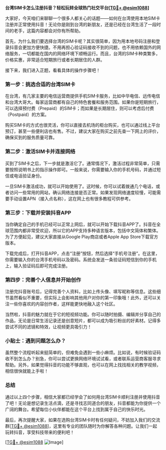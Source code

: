 **台湾SIM卡怎么注册抖音？轻松玩转全球热门社交平台[[TG💪+ @esim1088](https://t.me/s/esim1088)]**

大家好，今天咱们来聊聊一个很多人都关心的话题——如何在台湾使用本地SIM卡注册并正常使用抖音！无论你是刚到台湾的新朋友，还是已经在台湾生活了一段时间的老手，这篇内容都会对你有所帮助。

首先，为什么我们要选择台湾的SIM卡呢？其实很简单，因为用本地号码注册和登录抖音会更加方便快捷。不用再担心验证码接收不到的问题，也不用依赖国外的网络服务，一切都能在国内的网络环境下顺畅运行。而且，台湾的SIM卡种类繁多，价格实惠，非常适合短期旅行或者长期居住的人群。

接下来，我们进入正题，看看具体的操作步骤吧！

### 第一步：挑选合适的台湾SIM卡

在台湾，有几家主要的电信运营商提供手机SIM卡服务，比如中华电信、远传电信和台湾大哥大。每家运营商都有自己的特色套餐和服务范围。如果你是短期旅行，可以选择预付费（Prepaid）的SIM卡；而如果是长期居住，则可以考虑后付费（Postpaid）的方案。

购买SIM卡的方式也很灵活，你可以直接去机场的柜台购买，也可以通过线上平台预订，甚至一些便利店也有售。不过，建议大家在购买之前先查一下网上的评价，确保买到的服务质量可靠。

### 第二步：激活SIM卡并连接网络

买到了SIM卡之后，下一步就是激活它了。通常情况下，激活过程非常简单，只需要按照说明书上的指示操作即可。一般来说，你需要输入你的手机号码，并通过短信或电话验证身份。

一旦SIM卡激活成功，就可以开始使用了。这时候，你可以试着拨通几个电话，或者访问一些常用的网站，确认网络连接是否正常。如果发现网络速度较慢，可能需要手动设置APN（接入点名称），这在网上也有很多教程可供参考。

### 第三步：下载并安装抖音APP

当你确定自己的手机已经可以正常上网后，就可以开始下载抖音APP了。抖音在全球范围内都非常受欢迎，所以它的APP支持多种语言版本，包括中文简体和繁体。为了方便起见，建议大家直接从Google Play商店或者Apple App Store下载官方版本。

下载完成后，打开抖音APP，点击“注册”按钮，然后选择“手机号注册”。在这里，你需要输入你的台湾手机号码以及密码。系统会发送一条验证码短信到你的手机上，输入验证码后即可完成注册。

### 第四步：完善个人信息并开始创作

注册完抖音账号后，记得完善个人资料，比如上传头像、填写昵称等信息。这些细节虽然看似不重要，但实际上会影响其他用户对你的第一印象哦！此外，还可以关注一些你喜欢的内容创作者，这样能更快地融入这个社区。

当然啦，抖音的魅力就在于它的短视频功能。你可以随时拍摄、编辑并分享自己的作品，无论是日常生活记录还是创意短片，都可以成为吸引粉丝的好素材。记得多尝试不同的滤镜和特效，让视频更具吸引力！

### 小贴士：遇到问题怎么办？

虽然整个流程听起来挺简单的，但难免会遇到一些小麻烦。比如说，有时候验证码收不到怎么办？别急，你可以尝试更换网络环境试试看，或者联系运营商客服寻求帮助。另外，如果觉得抖音的功能不够直观，也可以在网上找找相关的教学视频，相信很快就能上手啦！

### 总结

通过以上四个步骤，相信大家都已经学会了如何用台湾SIM卡顺利注册并使用抖音了吧！无论是想记录生活点滴，还是寻找志同道合的朋友，抖音都能为你提供一个广阔的舞台。希望每位小伙伴都能在这个平台上找到属于自己的快乐时光。

最后，再次提醒大家，如果在选购台湾SIM卡时有任何疑问，不妨加入我们的交流群[[TG💪+ @esim1088](https://t.me/s/esim1088)]，这里有专业的团队随时为你解答各种问题。让我们一起玩转抖音，享受科技带来的便利吧！

[[TG💪+ @esim1088](https://t.me/s/esim1088) ![Image](https://i.postimg.cc/4NQfJmqS/Snipaste-2025-05-13-00-14-12.png)]